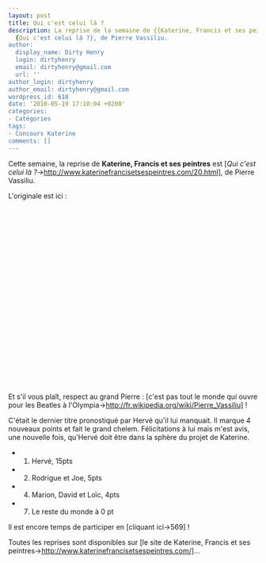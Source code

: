 ```yaml
---
layout: post
title: Qui c'est celui là ?
description: La reprise de la semaine de {{Katerine, Francis et ses peintres}} est
  {Qui c'est celui là ?}, de Pierre Vassiliu.
author:
  display_name: Dirty Henry
  login: dirtyhenry
  email: dirtyhenry@gmail.com
  url: ''
author_login: dirtyhenry
author_email: dirtyhenry@gmail.com
wordpress_id: 618
date: '2010-05-19 17:10:04 +0200'
categories:
- Catégories
tags:
- Concours Katerine
comments: []
---
```

Cette semaine, la reprise de __Katerine, Francis et ses peintres__ est [*Qui c'est celui là ?*->http://www.katerinefrancisetsespeintres.com/20.html], de Pierre Vassiliu.

L'originale est ici :

<object width="480" height="360"><param name="movie" value="http://www.dailymotion.com/swf/video/xdi2a"></param><param name="allowFullScreen" value="true"></param><param name="allowScriptAccess" value="always"></param><embed type="application/x-shockwave-flash" src="http://www.dailymotion.com/swf/video/xdi2a" width="480" height="360" allowfullscreen="true" allowscriptaccess="always"></embed></object>

Et s'il vous plaît, respect au grand Pierre : [c'est pas tout le monde qui ouvre pour les Beatles à l'Olympia->http://fr.wikipedia.org/wiki/Pierre_Vassiliu] !

C'était le dernier titre pronostiqué par Hervé qu'il lui manquait. Il marque 4 nouveaux points et fait le grand chelem. Félicitations à lui mais m'est avis, une nouvelle fois, qu'Hervé doit être dans la sphère du projet de Katerine.

- 1. Hervé, 15pts
- 2. Rodrigue et Joe, 5pts
- 4. Marion, David et Loïc, 4pts
- 7. Le reste du monde à 0 pt

Il est encore temps de participer en [cliquant ici->569] !

Toutes les reprises sont disponibles sur [le site de Katerine, Francis et ses peintres->http://www.katerinefrancisetsespeintres.com/]...

